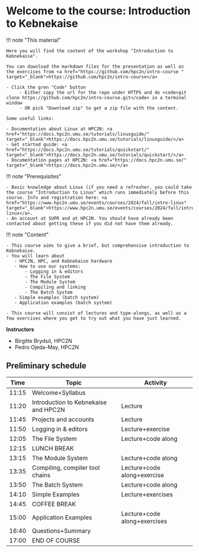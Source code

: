 # Welcome to the course: Introduction to Kebnekaise

!!! note "This material"
   
    Here you will find the content of the workshop "Introduction to Kebnekaise". 

    You can download the markdown files for the presentation as well as the exercises from <a href="https://github.com/hpc2n/intro-course " target="_blank">https://github.com/hpc2n/intro-course</a>

    - Click the gren "Code" button
         - Either copy the url for the repo under HTTPS and do <code>git clone https://github.com/hpc2n/intro-course.git</code> in a terminal window
         - OR pick "Download zip" to get a zip file with the content. 
 
    Some useful links: 

    - Documentation about Linux at HPC2N: <a href="https://docs.hpc2n.umu.se/tutorials/linuxguide/" target="_blank">https://docs.hpc2n.umu.se/tutorials/linuxguide/</a>
    - Get started guide: <a href="https://docs.hpc2n.umu.se/tutorials/quickstart/" target="_blank">https://docs.hpc2n.umu.se/tutorials/quickstart/</a>
    - Documentation pages at HPC2N: <a href="https://docs.hpc2n.umu.se/" target="_blank">https://docs.hpc2n.umu.se/</a> 

!!! note "Prerequisites"

    - Basic knowledge about Linux (if you need a refresher, you could take the course "Introduction to Linux" which runs immediately before this course. Info and registration here: <a href="https://www.hpc2n.umu.se/events/courses/2024/fall/intro-linux" target="_blank">https://www.hpc2n.umu.se/events/courses/2024/fall/intro-linux</a>. 
    - An account at SUPR and at HPC2N. You should have already been contacted about getting these if you did not have them already. 

!!! note "Content"
 
    - This course aims to give a brief, but comprehensive introduction to Kebnekaise.
    - You will learn about
       - HPC2N, HPC, and Kebnekaise hardware
       - How to use our systems: 
           - Logging in & editors
           - The File System
           - The Module System
           - Compiling and linking
           - The Batch System
       - Simple examples (batch system)
       - Application examples (batch system)

    - This course will consist of lectures and type-alongs, as well as a few exercises where you get to try out what you have just learned.    

**Instructors**

- Birgitte Brydsö, HPC2N
- Pedro Ojeda-May, HPC2N

## Preliminary schedule


| Time | Topic | Activity | 
| ---- | ----- | -------- |
| 11:15 | Welcome+Syllabus | |
| 11:20 | Introduction to Kebnekaise and HPC2N | Lecture |
| 11:45 | Projects and accounts | Lecture |  
| 11:50 | Logging in & editors | Lecture+exercise | 
| 12:05 | The File System | Lecture+code along |
| 12:15 | LUNCH BREAK | |  
| 13:15 | The Module System | Lecture+code along | 
| 13:35 | Compiling, compiler tool chains | Lecture+code along+exercise | 
| 13:50 | The Batch System | Lecture+code along |
| 14:10 | Simple Examples | Lecture+exercises | 
| 14:45 | COFFEE BREAK | |  
| 15:00 | Application Examples | Lecture+code along+exercises | 
| 16:40 | Questions+Summary | | 
| 17:00 | END OF COURSE | | 

